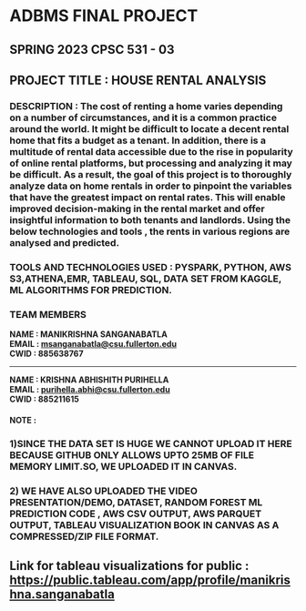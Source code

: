 # ADBMS FINAL PROJECT
## SPRING 2023 CPSC 531 - 03 
## PROJECT TITLE : HOUSE RENTAL ANALYSIS

### DESCRIPTION : The cost of renting a home varies depending on a number of circumstances, and it is a common practice around the world. It might be difficult to locate a decent rental home that fits a budget as a tenant. In addition, there is a multitude of rental data accessible due to the rise in popularity of online rental platforms, but processing and analyzing it may be difficult. As a result, the goal of this project is to thoroughly analyze data on home rentals in order to pinpoint the variables that have the greatest impact on rental rates. This will enable improved decision-making in the rental market and offer insightful information to both tenants and landlords. Using the below technologies and tools , the rents in various regions are analysed and predicted.

### TOOLS AND TECHNOLOGIES USED : PYSPARK, PYTHON, AWS S3,ATHENA,EMR, TABLEAU, SQL, DATA SET FROM KAGGLE, ML ALGORITHMS FOR PREDICTION.


### TEAM MEMBERS 

**NAME : MANIKRISHNA SANGANABATLA** <br>
**EMAIL : msanganabatla@csu.fullerton.edu** <br>
**CWID : 885638767** <br>

<hr>

**NAME : KRISHNA ABHISHITH PURIHELLA** <br>
**EMAIL : purihella.abhi@csu.fullerton.edu** <br>
**CWID : 885211615** <br>

#### NOTE : 
### 1)SINCE THE DATA SET IS HUGE WE CANNOT UPLOAD IT HERE BECAUSE GITHUB ONLY ALLOWS UPTO 25MB OF FILE MEMORY LIMIT.SO, WE UPLOADED IT IN CANVAS.
### 2) WE HAVE ALSO UPLOADED THE VIDEO PRESENTATION/DEMO, DATASET, RANDOM FOREST ML PREDICTION CODE , AWS CSV OUTPUT, AWS PARQUET OUTPUT, TABLEAU VISUALIZATION BOOK IN CANVAS AS A COMPRESSED/ZIP FILE FORMAT.

## Link for tableau visualizations for public : https://public.tableau.com/app/profile/manikrishna.sanganabatla
